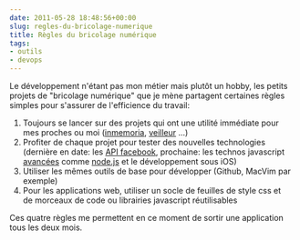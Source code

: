 ```yaml
---
date: 2011-05-28 18:48:56+00:00
slug: regles-du-bricolage-numerique
title: Règles du bricolage numérique
tags:
- outils
- devops
---
```


Le développement n'étant pas mon métier mais plutôt un hobby, les petits projets de "bricolage numérique" que je mène partagent certaines règles simples pour s'assurer de l'efficience du travail:
	
  1. Toujours se lancer sur des projets qui ont une utilité immédiate pour mes proches ou moi ([inmemoria](https://github.com/jraigneau/INmemoria), [veilleur](https://github.com/jraigneau/veilleur) ...)
  2. Profiter de chaque projet pour tester des nouvelles technologies (dernière en date: les [API facebook](https://github.com/jraigneau/zen-running), prochaine: les technos javascript [avancées](http://documentcloud.github.com/backbone/) comme [node.js](http://nodejs.org/) et le développement sous iOS)
  3. Utiliser les mêmes outils de base pour développer (Github, MacVim par exemple)	
  4. Pour les applications web, utiliser un socle de feuilles de style css et de morceaux de code ou librairies javascript réutilisables

Ces quatre règles me permettent en ce moment de sortir une application tous les deux mois.
<!--more-->  